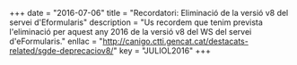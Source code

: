 +++
date        = "2016-07-06"
title       = "Recordatori: Eliminació de la versió v8 del servei d'Eformularis"
description = "Us recordem que tenim prevista l'eliminació per aquest any 2016 de la versió v8 del WS del servei d'eFormularis."
enllac      = "http://canigo.ctti.gencat.cat/destacats-related/sgde-deprecaciov8/"
key         = "JULIOL2016"
+++
